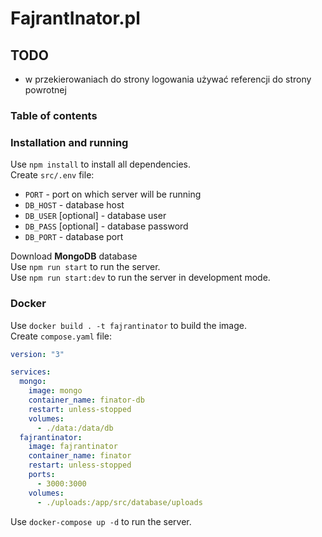 # FajrantInator.pl
<!-- TODO some initial description -->
## TODO
* w przekierowaniach do strony logowania używać referencji do strony powrotnej

### Table of contents
<!-- TODO -->

### Installation and running
Use `npm install` to install all dependencies.  
Create `src/.env` file:   
* `PORT` - port on which server will be running  
* `DB_HOST` - database host   
* `DB_USER` [optional] - database user
* `DB_PASS` [optional] - database password  
* `DB_PORT` - database port

Download **MongoDB** database  
Use `npm run start` to run the server.  
Use `npm run start:dev` to run the server in development mode.

### Docker
Use `docker build . -t fajrantinator` to build the image.  
Create `compose.yaml` file:
```yaml
version: "3"

services:
  mongo:
    image: mongo
    container_name: finator-db
    restart: unless-stopped
    volumes:
      - ./data:/data/db
  fajrantinator:
    image: fajrantinator
    container_name: finator
    restart: unless-stopped
    ports:
      - 3000:3000
    volumes:
      - ./uploads:/app/src/database/uploads
```

Use `docker-compose up -d` to run the server.

